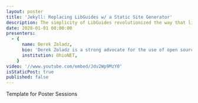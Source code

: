 ```yaml
---
layout: poster
title: 'Jekyll: Replacing LibGuides w/ a Static Site Generator'
description: The simplicity of LibGuides revolutionized the way that librarians create web content for patrons. With this ease of use in content creation, the reduced need for librarians to continue to develop deep technical skills comes as a long-term cost.
date: 2020-01-01 08:00:00
presenters:
  - {
      name: Derek Zoladz,
      bio: 'Derek Zoladz is a strong advocate for the use of open source technologies in day-to-day library operations. Heavily involved with ILS system management, data (and metadata) wrangling, server administration, process automation, and a host of other technical odds-and-ends for the Consortium of Ohio Libraries (COOL), Ohio Private Academic Libraries (OPAL), and the Private Academic Library Network of Indiana (PALNI).',
      institution: OhioNET,
    }
video: '//www.youtube.com/embed/Jdv2Wp9MzY0'
isStaticPost: true
published: false
---
```


Template for Poster Sessions
